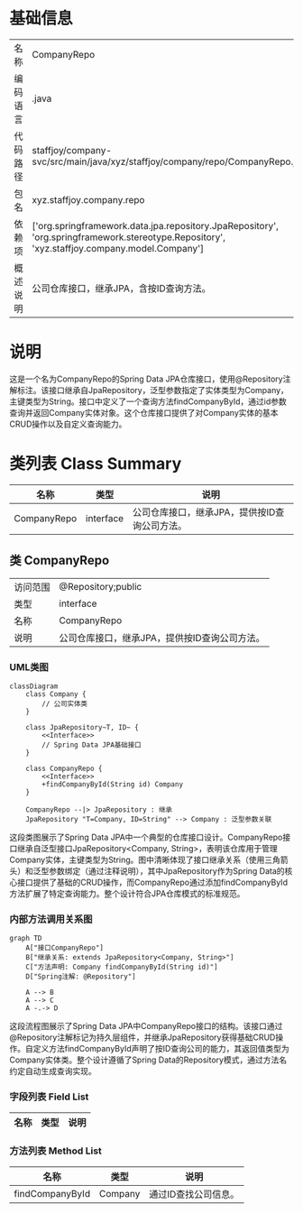 # 基础信息

|      |      |
|------|------|
| 名称 | CompanyRepo |
| 编码语言 | .java |
| 代码路径 | staffjoy/company-svc/src/main/java/xyz/staffjoy/company/repo/CompanyRepo.java |
| 包名 | xyz.staffjoy.company.repo |
| 依赖项 | ['org.springframework.data.jpa.repository.JpaRepository', 'org.springframework.stereotype.Repository', 'xyz.staffjoy.company.model.Company'] |
| 概述说明 | 公司仓库接口，继承JPA，含按ID查询方法。 |

# 说明

这是一个名为CompanyRepo的Spring Data JPA仓库接口，使用@Repository注解标注。该接口继承自JpaRepository，泛型参数指定了实体类型为Company，主键类型为String。接口中定义了一个查询方法findCompanyById，通过id参数查询并返回Company实体对象。这个仓库接口提供了对Company实体的基本CRUD操作以及自定义查询能力。

# 类列表 Class Summary

| 名称   | 类型  | 说明 |
|-------|------|-------------|
| CompanyRepo | interface | 公司仓库接口，继承JPA，提供按ID查询公司方法。 |



## 类 CompanyRepo

|      |      |
|------|------|
| 访问范围 | @Repository;public |
| 类型 | interface |
| 名称 | CompanyRepo |
| 说明 | 公司仓库接口，继承JPA，提供按ID查询公司方法。 |


### UML类图

```mermaid
classDiagram
    class Company {
        // 公司实体类
    }

    class JpaRepository~T, ID~ {
        <<Interface>>
        // Spring Data JPA基础接口
    }

    class CompanyRepo {
        <<Interface>>
        +findCompanyById(String id) Company
    }

    CompanyRepo --|> JpaRepository : 继承
    JpaRepository "T=Company, ID=String" --> Company : 泛型参数关联
```

这段类图展示了Spring Data JPA中一个典型的仓库接口设计。CompanyRepo接口继承自泛型接口JpaRepository<Company, String>，表明该仓库用于管理Company实体，主键类型为String。图中清晰体现了接口继承关系（使用三角箭头）和泛型参数绑定（通过注释说明），其中JpaRepository作为Spring Data的核心接口提供了基础的CRUD操作，而CompanyRepo通过添加findCompanyById方法扩展了特定查询能力。整个设计符合JPA仓库模式的标准规范。


### 内部方法调用关系图

```mermaid
graph TD
    A["接口CompanyRepo"]
    B["继承关系: extends JpaRepository<Company, String>"]
    C["方法声明: Company findCompanyById(String id)"]
    D["Spring注解: @Repository"]

    A --> B
    A --> C
    A -.-> D
```

这段流程图展示了Spring Data JPA中CompanyRepo接口的结构。该接口通过@Repository注解标记为持久层组件，并继承JpaRepository获得基础CRUD操作。自定义方法findCompanyById声明了按ID查询公司的能力，其返回值类型为Company实体类。整个设计遵循了Spring Data的Repository模式，通过方法名约定自动生成查询实现。

### 字段列表 Field List

| 名称  | 类型  | 说明 |
|-------|-------|------|

### 方法列表 Method List

| 名称  | 类型  | 说明 |
|-------|-------|------|
| findCompanyById | Company | 通过ID查找公司信息。 |




